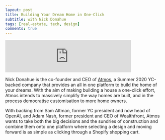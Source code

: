 ```yaml
---
layout: post
title: Building Your Dream Home in One-Click
subtitle: with Nick Donahue
tags: [real-estate, tech, design]
comments: true
---
```


<iframe src="https://anchor.fm/herethefuture/embed/episodes/013-Building-Your-Dream-Home-in-One-Click---Nick-Donahue-eon6ek" height="102px" width="400px" frameborder="0" scrolling="no"></iframe>

Nick Donahue is the co-founder and CEO of [Atmos](https://www.buildatmos.com/), a Summer 2020 YC-backed company that provides an all in one platform to build the home of your dreams. With the aim of making building a house a one-click effort, Atmos intends to massively simplify the way homes are built, and in the process democratise customisation to more home owners.

With backing from Sam Altman, former YC president and now head of OpenAI, and Adam Nash, former president and CEO of Wealthfront, Atmos wants to take both the big decisions and the sundries of construction and combine them onto one platform where selecting a design and moving forward is as simple as clicking through a Shopify shopping cart.
